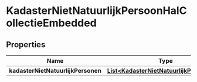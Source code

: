 # KadasterNietNatuurlijkPersoonHalCollectieEmbedded

## Properties
Name | Type | Description | Notes
------------ | ------------- | ------------- | -------------
**kadasterNietNatuurlijkPersonen** | [**List&lt;KadasterNietNatuurlijkPersoonHal&gt;**](KadasterNietNatuurlijkPersoonHal.md) |  |  [optional]
